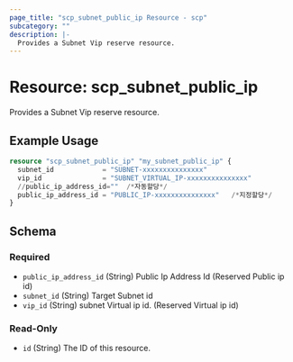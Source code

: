 ```yaml
---
page_title: "scp_subnet_public_ip Resource - scp"
subcategory: ""
description: |-
  Provides a Subnet Vip reserve resource.
---
```


# Resource: scp_subnet_public_ip

Provides a Subnet Vip reserve resource.


## Example Usage

```terraform
resource "scp_subnet_public_ip" "my_subnet_public_ip" {
  subnet_id            = "SUBNET-xxxxxxxxxxxxxxx"
  vip_id               = "SUBNET_VIRTUAL_IP-xxxxxxxxxxxxxxx"
  //public_ip_address_id=""  /*자동할당*/
  public_ip_address_id = "PUBLIC_IP-xxxxxxxxxxxxxxx"   /*지정할당*/
}
```

<!-- schema generated by tfplugindocs -->
## Schema

### Required

- `public_ip_address_id` (String) Public Ip Address Id (Reserved Public ip id)
- `subnet_id` (String) Target Subnet id
- `vip_id` (String) subnet Virtual ip id. (Reserved Virtual ip id)

### Read-Only

- `id` (String) The ID of this resource.
